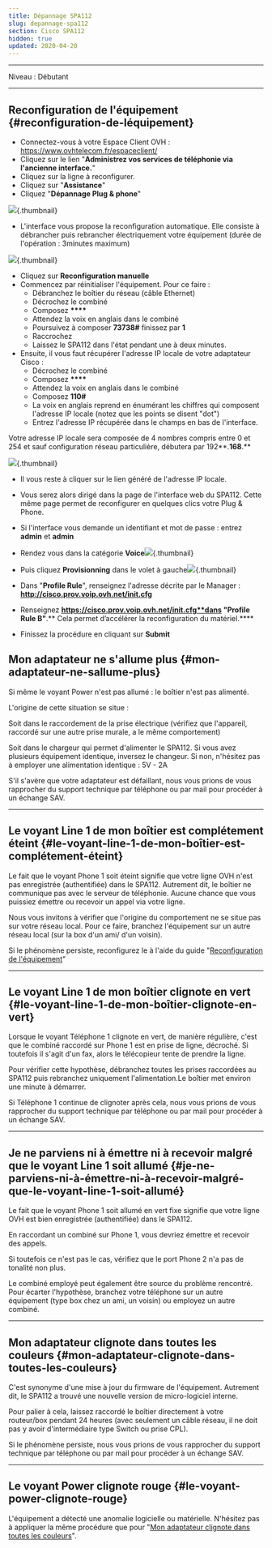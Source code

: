 ```yaml
---
title: Dépannage SPA112
slug: depannage-spa112
section: Cisco SPA112
hidden: true
updated: 2020-04-20
---
```


------------------------------------------------------------------------

Niveau : Débutant

------------------------------------------------------------------------

## Reconfiguration de l'équipement {#reconfiguration-de-léquipement}

-   Connectez-vous à votre Espace Client OVH : <https://www.ovhtelecom.fr/espaceclient/>
-   Cliquez sur le lien "**Administrez vos services de téléphonie via l'ancienne interface.**"
-   Cliquez sur la ligne à reconfigurer.
-   Cliquez sur "**Assistance**"
-   Cliquez "**Dépannage Plug & phone**"

![](images/depspa112.png){.thumbnail}

-   L'interface vous propose la reconfiguration automatique. Elle consiste à débrancher puis rebrancher électriquement votre équipement (durée de l'opération : 3minutes maximum)

![](images/depspa20_2.png){.thumbnail}

-   Cliquez sur **Reconfiguration manuelle**
-   Commencez par réinitialiser l'équipement. Pour ce faire :
    -   Débranchez le boîtier du réseau (câble Ethernet)
    -   Décrochez le combiné
    -   Composez **\*\*\*\***
    -   Attendez la voix en anglais dans le combiné
    -   Poursuivez à composer **73738\#** finissez par **1**
    -   Raccrochez
    -   Laissez le SPA112 dans l'état pendant une à deux minutes.
-   Ensuite, il vous faut récupérer l'adresse IP locale de votre adaptateur Cisco :
    -   Décrochez le combiné
    -   Composez **\*\*\*\***
    -   Attendez la voix en anglais dans le combiné
    -   Composez **110\#**
    -   La voix en anglais reprend en énumérant les chiffres qui composent l'adresse IP locale (notez que les points se disent "dot")
    -   Entrez l'adresse IP récupérée dans le champs en bas de l'interface.

Votre adresse IP locale sera composée de 4 nombres compris entre 0 et 254 et sauf configuration réseau particulière, débutera par 192**.**168**.**

![](images/depspa20_3.png){.thumbnail}

-   Il vous reste à cliquer sur le lien généré de l'adresse IP locale.
-   Vous serez alors dirigé dans la page de l'interface web du SPA112. Cette même page permet de reconfigurer en quelques clics votre Plug & Phone.
-   Si l'interface vous demande un identifiant et mot de passe : entrez **admin** et **admin**
-   Rendez vous dans la catégorie **Voice**![](images/dep_spa113_b2.png){.thumbnail}

-   Puis cliquez **Provisionning** dans le volet à gauche![](images/dep_spa114_c.png){.thumbnail}

-   Dans "**Profile Rule**", renseignez l'adresse décrite par le Manager : **http://cisco.prov.voip.ovh.net/init.cfg**
-   Renseignez **https://cisco.prov.voip.ovh.net/init.cfg**dans "**Profile Rule B**"**.** Cela permet d’accélérer la reconfiguration du matériel.****
-   Finissez la procédure en cliquant sur **Submit**

## Mon adaptateur ne s'allume plus {#mon-adaptateur-ne-sallume-plus}

Si même le voyant Power n'est pas allumé : le boîtier n'est pas alimenté.

L'origine de cette situation se situe :

Soit dans le raccordement de la prise électrique (vérifiez que l'appareil, raccordé sur une autre prise murale, a le même comportement)

Soit dans le chargeur qui permet d'alimenter le SPA112. Si vous avez plusieurs équipement identique, inversez le changeur. Si non, n'hésitez pas à employer une alimentation identique : 5V - 2A

S'il s'avère que votre adaptateur est défaillant, nous vous prions de vous rapprocher du support technique par téléphone ou par mail pour procéder à un échange SAV.

------------------------------------------------------------------------

## Le voyant Line 1 de mon boîtier est complétement éteint {#le-voyant-line-1-de-mon-boîtier-est-complétement-éteint}

Le fait que le voyant Phone 1 soit éteint signifie que votre ligne OVH n'est pas enregistrée (authentifiée) dans le SPA112. Autrement dit, le boîtier ne communique pas avec le serveur de téléphonie. Aucune chance que vous puissiez émettre ou recevoir un appel via votre ligne.

Nous vous invitons à vérifier que l'origine du comportement ne se situe pas sur votre réseau local. Pour ce faire, branchez l'équipement sur un autre réseau local (sur la box d'un ami/ d'un voisin).

Si le phénomène persiste, reconfigurez le à l'aide du guide "[Reconfiguration de l'équipement](#DépannageSPA112-reconfiguration)"

------------------------------------------------------------------------

## Le voyant Line 1 de mon boîtier clignote en vert {#le-voyant-line-1-de-mon-boîtier-clignote-en-vert}

Lorsque le voyant Téléphone 1 clignote en vert, de manière régulière, c'est que le combiné raccordé sur Phone 1 est en prise de ligne, décroché. Si toutefois il s'agit d'un fax, alors le télécopieur tente de prendre la ligne.

Pour vérifier cette hypothèse, débranchez toutes les prises raccordées au SPA112 puis rebranchez uniquement l'alimentation.Le boîtier met environ une minute à démarrer.

Si Téléphone 1 continue de clignoter après cela, nous vous prions de vous rapprocher du support technique par téléphone ou par mail pour procéder à un échange SAV.

------------------------------------------------------------------------

## Je ne parviens ni à émettre ni à recevoir malgré que le voyant Line 1 soit allumé {#je-ne-parviens-ni-à-émettre-ni-à-recevoir-malgré-que-le-voyant-line-1-soit-allumé}

Le fait que le voyant Phone 1 soit allumé en vert fixe signifie que votre ligne OVH est bien enregistrée (authentifiée) dans le SPA112.

En raccordant un combiné sur Phone 1, vous devriez émettre et recevoir des appels.

Si toutefois ce n'est pas le cas, vérifiez que le port Phone 2 n'a pas de tonalité non plus.

Le combiné employé peut également être source du problème rencontré. Pour écarter l'hypothèse, branchez votre téléphone sur un autre équipement (type box chez un ami, un voisin) ou employez un autre combiné.

------------------------------------------------------------------------

## Mon adaptateur clignote dans toutes les couleurs {#mon-adaptateur-clignote-dans-toutes-les-couleurs}

C'est synonyme d'une mise à jour du firmware de l'équipement. Autrement dit, le SPA112 a trouvé une nouvelle version de micro-logiciel interne.

Pour palier à cela, laissez raccordé le boîtier directement à votre routeur/box pendant 24 heures (avec seulement un câble réseau, il ne doit pas y avoir d'intermédiaire type Switch ou prise CPL).

Si le phénomène persiste, nous vous prions de vous rapprocher du support technique par téléphone ou par mail pour procéder à un échange SAV.

------------------------------------------------------------------------

## Le voyant Power clignote rouge {#le-voyant-power-clignote-rouge}

L'équipement a détecté une anomalie logicielle ou matérielle. N'hésitez pas à appliquer la même procédure que pour "[Mon adaptateur clignote dans toutes les couleurs](#DépannageSPA112-clignote)".
